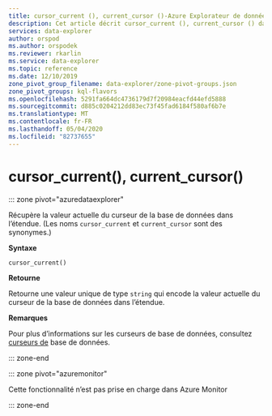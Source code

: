 ```yaml
---
title: cursor_current (), current_cursor ()-Azure Explorateur de données | Microsoft Docs
description: Cet article décrit cursor_current (), current_cursor () dans Azure Explorateur de données.
services: data-explorer
author: orspod
ms.author: orspodek
ms.reviewer: rkarlin
ms.service: data-explorer
ms.topic: reference
ms.date: 12/10/2019
zone_pivot_group_filename: data-explorer/zone-pivot-groups.json
zone_pivot_groups: kql-flavors
ms.openlocfilehash: 5291fa664dc4736179d7f20984eacfd44efd5888
ms.sourcegitcommit: d885c0204212dd83ec73f45fad6184f580af6b7e
ms.translationtype: MT
ms.contentlocale: fr-FR
ms.lasthandoff: 05/04/2020
ms.locfileid: "82737655"
---
```

# <a name="cursor_current-current_cursor"></a>cursor_current(), current_cursor()

::: zone pivot="azuredataexplorer"

Récupère la valeur actuelle du curseur de la base de données dans l’étendue. (Les noms `cursor_current` et `current_cursor` sont des synonymes.)

**Syntaxe**

`cursor_current()`

**Retourne**

Retourne une valeur unique de type `string` qui encode la valeur actuelle du curseur de la base de données dans l’étendue.

**Remarques**

Pour plus d’informations sur les curseurs de base de données, consultez [curseurs de](../management/databasecursor.md) base de données.

::: zone-end

::: zone pivot="azuremonitor"

Cette fonctionnalité n’est pas prise en charge dans Azure Monitor

::: zone-end
